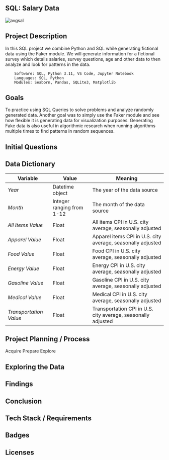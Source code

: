 ## SQL: Salary Data

![avgsal](https://github.com/guzmanwolfrank/SQL/assets/29739578/b161b907-2b5c-46a6-b4e3-21ab12414a54)

## Project Description

In this SQL project we combine Python and SQL while generating fictional data using the Faker module. We will generate information for a fictional survey which details salaries, survey questions, age and other data to then analyze and look for patterns in the data.


        Software: SQL, Python 3.11, VS Code, Jupyter Notebook
        Languages: SQL, Python
        Modules: Seaborn, Pandas, SQLite3, Matplotlib
        
## Goals 
To practice using SQL Queries to solve problems and analyze randomly generated data.  Another goal was to simply use the Faker module and see how flexible it is generating data for 
visualization purposes.  Generating Fake data is also useful in algorithmic research when running algorithms multiple times to find patterns in random sequences. 

## Initial Questions 


 
##  Data Dictionary
**Variable** |    **Value**    | **Meaning**
---|---|---
*Year* | Datetime object | The year of the data source
*Month* | Integer ranging from 1-12 | The month of the data source
*All Items Value* | Float | All items CPI in U.S. city average, seasonally adjusted
*Apparel Value* | Float | Apparel items CPI in U.S. city average, seasonally adjusted
*Food Value* | Float | Food CPI in U.S. city average, seasonally adjusted
*Energy Value* | Float | Energy CPI in U.S. city average, seasonally adjusted
*Gasoline Value* | Float | Gasoline CPI in U.S. city average, seasonally adjusted
*Medical Value* | Float | Medical CPI in U.S. city average, seasonally adjusted
*Transportation Value*| Float | Transportation CPI in U.S. city average, seasonally adjusted



## Project Planning / Process 

Acquire
Prepare
Explore


## Exploring the Data 

## Findings 

## Conclusion 

## Tech Stack / Requirements 

## Badges 

## Licenses 


